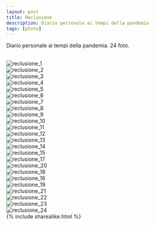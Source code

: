 ```yaml
---
layout: post
title: Reclusione
description: Diario personale ai tempi della pandemia
tags: [photo]
---
```

Diario personale ai tempi della pandemia. 24 foto.

<br>

<img alt="reclusione_1" src="https://res.cloudinary.com/lorenzoantei-github-io/image/upload/v1599402488/reclusione/01_-_linee_m1qlru.jpg" class='img-zoomable'>

<br>

<img alt="reclusione_2" src="https://res.cloudinary.com/lorenzoantei-github-io/image/upload/v1599402488/reclusione/02_-_curve_sn9yxr.jpg" class='img-zoomable'>

<br>

<img alt="reclusione_3" src="https://res.cloudinary.com/lorenzoantei-github-io/image/upload/v1599402488/reclusione/03_-_gocce__XT36919_xexvo7.jpg" class='img-zoomable'>

<br>

<img alt="reclusione_4" src="https://res.cloudinary.com/lorenzoantei-github-io/image/upload/v1599402488/reclusione/04_-_parete1_uf5jg1.jpg" class='img-zoomable'>

<br>

<img alt="reclusione_5" src="https://res.cloudinary.com/lorenzoantei-github-io/image/upload/v1599402489/reclusione/05_-_parete2_vxvon0.jpg" class='img-zoomable'>

<br>

<img alt="reclusione_6" src="https://res.cloudinary.com/lorenzoantei-github-io/image/upload/v1599402492/reclusione/06_-_parete3_zgqq2g.jpg" class='img-zoomable'>

<br>

<img alt="reclusione_7" src="https://res.cloudinary.com/lorenzoantei-github-io/image/upload/v1599402490/reclusione/07_-_tapparella_dcqq7d.jpg" class='img-zoomable'>

<br>

<img alt="reclusione_8" src="https://res.cloudinary.com/lorenzoantei-github-io/image/upload/v1599402493/reclusione/08_-_legno_hj15ay.jpg" class='img-zoomable'>

<br>

<img alt="reclusione_9" src="https://res.cloudinary.com/lorenzoantei-github-io/image/upload/v1599402491/reclusione/09_-_libri1__FXT30063_zflp81.jpg" class='img-zoomable'>

<br>

<img alt="reclusione_10" src="https://res.cloudinary.com/lorenzoantei-github-io/image/upload/v1599402491/reclusione/10_-_libri2__FXT30071_yboowq.jpg" class='img-zoomable'>

<br>

<img alt="reclusione_11" src="https://res.cloudinary.com/lorenzoantei-github-io/image/upload/v1599402491/reclusione/11_-_Rilegatura_jl2sa1.jpg" class='img-zoomable'>

<br>

<img alt="reclusione_12" src="https://res.cloudinary.com/lorenzoantei-github-io/image/upload/v1599402492/reclusione/12_-_gatto__FXT30121_nmnqtx.jpg" class='img-zoomable'>

<br>

<img alt="reclusione_13" src="https://res.cloudinary.com/lorenzoantei-github-io/image/upload/v1599402493/reclusione/13_-_Montale__FXT30122_irlnbs.jpg" class='img-zoomable'>

<br>

<img alt="reclusione_14" src="https://res.cloudinary.com/lorenzoantei-github-io/image/upload/v1599402493/reclusione/14_-_foglie3_ufilpw.jpg" class='img-zoomable'>

<br>

<img alt="reclusione_15" src="https://res.cloudinary.com/lorenzoantei-github-io/image/upload/v1599402494/reclusione/15_-_prato_iiyp1w.jpg" class='img-zoomable'>

<br>

<img alt="reclusione_17" src="https://res.cloudinary.com/lorenzoantei-github-io/image/upload/v1599402495/reclusione/17_-_chiusura_-_FXT30172_ljz31n.jpg" class='img-zoomable'>

<br>

<img alt="reclusione_20" src="https://res.cloudinary.com/lorenzoantei-github-io/image/upload/v1599402494/reclusione/20_-_veneziana_cyczpc.jpg" class='img-zoomable'>

<br>

<img alt="reclusione_18" src="https://res.cloudinary.com/lorenzoantei-github-io/image/upload/v1599402494/reclusione/18_-_termosifone2_gahi7z.jpg" class='img-zoomable'>

<br>

<img alt="reclusione_16" src="https://res.cloudinary.com/lorenzoantei-github-io/image/upload/v1599402493/reclusione/16_-_termosifone1_herhb1.jpg" class='img-zoomable'>
<br>

<img alt="reclusione_19" src="https://res.cloudinary.com/lorenzoantei-github-io/image/upload/v1599402495/reclusione/19_-_relazioni_-_FXT30205_g0hjkh.jpg" class='img-zoomable'>

<br>

<img alt="reclusione_21" src="https://res.cloudinary.com/lorenzoantei-github-io/image/upload/v1599402495/reclusione/21_-_gabbia_-_FXT30162_ehypje.jpg" class='img-zoomable'>

<br>

<img alt="reclusione_22" src="https://res.cloudinary.com/lorenzoantei-github-io/image/upload/v1599402488/reclusione/22_-_DPI1_-_FXT30188_shqx1h.jpg" class='img-zoomable'>

<br>

<img alt="reclusione_23" src="https://res.cloudinary.com/lorenzoantei-github-io/image/upload/v1599402487/reclusione/23_-_DPI2_ehlq7a.jpg" class='img-zoomable'>

<br>

<img alt="reclusione_24" src="https://res.cloudinary.com/lorenzoantei-github-io/image/upload/v1599402488/reclusione/24_-_carrello__FXT30146_hd9n8n.jpg" class='img-zoomable'>

<br>
{% include sharealike.html %}
